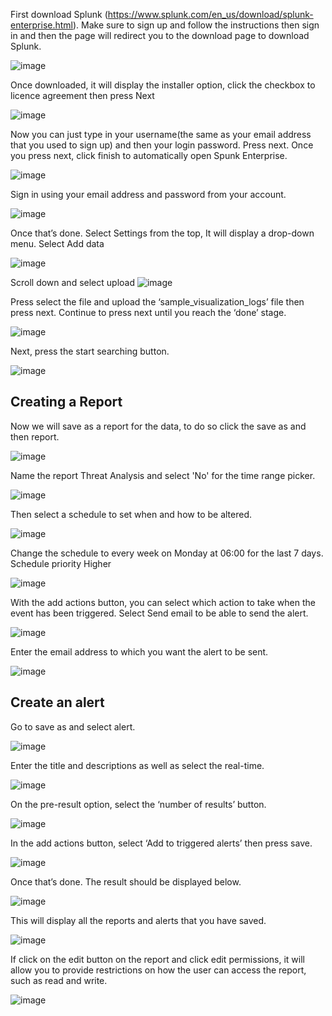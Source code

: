 First download Splunk (https://www.splunk.com/en_us/download/splunk-enterprise.html). Make sure to sign up and follow the instructions then sign in and then the page will redirect you to the download page to download Splunk.


 ![image](https://github.com/user-attachments/assets/e0f64dfe-7178-43dd-b774-d40668daf4f2)


Once downloaded, it will display the installer option, click the checkbox to licence agreement then press Next

![image](https://github.com/user-attachments/assets/adaed98a-459d-4194-b105-133dbfed2054)


Now you can just type in your username(the same as your email address that you used to sign up) and then your login password. Press next. Once you press next, click finish to automatically open Spunk Enterprise. 

![image](https://github.com/user-attachments/assets/862074f4-3ece-4024-b4c8-fcc1885a5894)



Sign in using your email address and password from your account.

![image](https://github.com/user-attachments/assets/7508a537-ae3b-4680-8f5f-9c46f84e5f18)

Once that’s done. Select Settings from the top, It will display a drop-down menu. Select Add data

![image](https://github.com/user-attachments/assets/46dd32fa-1c3a-4e76-a5ef-03e14fd8dccd)


Scroll down and select upload
![image](https://github.com/user-attachments/assets/af9dc651-560c-44e6-80e2-e8c5e14fc832)

Press select the file and upload the ‘sample_visualization_logs’ file then press next. Continue to press next until you reach the ‘done’ stage. 

![image](https://github.com/user-attachments/assets/d590cf69-da44-49d8-b25f-7e5e971baab0)

Next, press the start searching button.

![image](https://github.com/user-attachments/assets/4db99061-df50-4cad-9142-7548dee00fc8)

<b><h2>Creating a Report</h2></b>


Now we will save as a report for the data, to do so click the save as and then report.

![image](https://github.com/user-attachments/assets/ac532d66-5760-4df2-b94b-f3bf26328e31)

Name the report Threat Analysis and select 'No' for the time range picker.

![image](https://github.com/user-attachments/assets/81cde538-c6b4-48f2-8d53-a045cd34664b)

Then select a schedule to set when and how to be altered.

![image](https://github.com/user-attachments/assets/5cd2e5f3-8ae1-488b-9fb4-1fd85208206a)

Change the schedule to every week on Monday at 06:00 for the last 7 days. Schedule priority Higher 

![image](https://github.com/user-attachments/assets/d26cb16b-b177-405a-b84d-f0b9cf340205)

With the add actions button, you can select which action to take when the event has been triggered. Select Send email to be able to send the alert.

![image](https://github.com/user-attachments/assets/656f3aba-3382-425a-869a-71001d493966)

Enter the email address to which you want the alert to be sent.

![image](https://github.com/user-attachments/assets/028016f2-2157-4c32-bbac-ac3526324db6)

<b><h2>Create an alert</h2></b>

Go to save as and select alert.

![image](https://github.com/user-attachments/assets/6a735cf1-1491-4975-b73a-ce0610d8eb7c)

Enter the title and descriptions as well as select the real-time.

![image](https://github.com/user-attachments/assets/2c3e6eb8-0721-422e-aab1-0e69e53139b1)

On the pre-result option, select the ‘number of results’ button.

![image](https://github.com/user-attachments/assets/85c381bf-1342-4c18-b467-cc6ea5f2beb4)

In the add actions button, select ‘Add to triggered alerts’ then press save.

![image](https://github.com/user-attachments/assets/e8e676ee-5d86-4fc6-ba7e-679787270893)


Once that’s done. The result should be displayed below.

![image](https://github.com/user-attachments/assets/67d29798-a18a-419b-bc9a-99f9af1e5fe6)

This will display all the reports and alerts that you have saved.

![image](https://github.com/user-attachments/assets/554c0670-59c5-496d-95ec-129f40cc057a)


If click on the edit button on the report and click edit permissions, it will allow you to provide restrictions on how the user can access the report, such as read and write.

![image](https://github.com/user-attachments/assets/128e8b0b-86f2-4e08-bd8e-55d0f1acf303)














